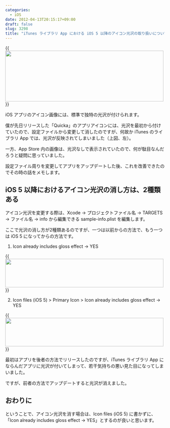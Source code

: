 ```yaml
---
categories:
  - iOS
date: 2012-04-13T20:15:17+09:00
draft: false
slug: 3298
title: "iTunes ライブラリ App における iOS 5 以降のアイコン光沢の取り扱いについて"
---
```


{{<img alt="" src="/images/2012/04/3298_1.png" width="500" height="160">}}

iOS アプリのアイコン画像には、標準で独特の光沢が付けられます。

僕が先日リリースした「Quicka」のアプリアイコンには、光沢を最初から付けていたので、設定ファイルから変更して消したのですが、何故か iTunes のライブラリ App では、光沢が反映されてしまいました（上図、左）。

一方、App Store 内の画像は、光沢なしで表示されていたので、何が駄目なんだろうと疑問に思っていました。

設定ファイル周りを変更してアプリをアップデートした後、これを改善できたのでその時の話をメモします。

## iOS 5 以降におけるアイコン光沢の消し方は、2種類ある

アイコン光沢を変更する際は、Xcode → プロジェクトファイル名 → TARGETS → ファイル名 → info から編集できる sample-info.plist を編集します。

ここで光沢の消し方が2種類あるのですが、一つは以前からの方法で、もう一つは iOS 5 になってからの方法です。

1. Icon already includes gloss effect → YES

{{<img alt="" src="/images/2012/04/3298_2.png" width="500" height="90">}}

2. Icon files (iOS 5) > Primary Icon > Icon already includes gloss effect → YES

{{<img alt="" src="/images/2012/04/3298_3.png" width="500" height="90">}}

最初はアプリを後者の方法でリリースしたのですが、iTunes ライブラリ App にならんだアプリに光沢が付いてしまって、若干気持ちの悪い見た目になってしまいました。

ですが、前者の方法でアップデートすると光沢が消えました。

## おわりに

ということで、アイコン光沢を消す場合は、Icon files (iOS 5) に書かずに、「Icon already includes gloss effect → YES」とするのが良いと思います。

